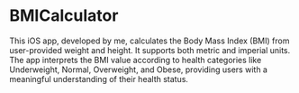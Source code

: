 # BMICalculator
This iOS app, developed by me, calculates the Body Mass Index (BMI) from user-provided weight and height. It supports both metric and imperial units. The app interprets the BMI value according to health categories like Underweight, Normal, Overweight, and Obese, providing users with a meaningful understanding of their health status.
